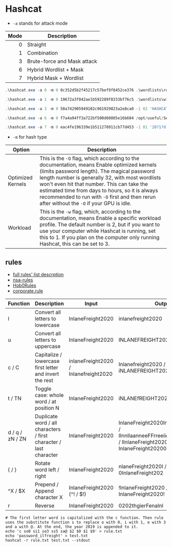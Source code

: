 

# Hashcat

 - `-a` stands for attack mode  

| Mode | Description                 |
|-----:|-----------------------------|
| 0    | Straight                    |
| 1    | Combination                 |
| 3    | Brute-force and Mask attack |
| 6    | Hybrid Wordlist + Mask      |
| 7    | Hybrid Mask + Wordlist      |

```powershell
.\hashcat.exe -a 0 -m 0 0c352d5b2f45217c57bef9f8452ce376 .\wordlists\rockyou.txt

.\hashcat.exe -a 1 -m 0 19672a3f042ae1b592289f8333bf76c5 .\wordlists\w1.txt .\wordlists\w2.txt

.\hashcat.exe -a 3 -m 0 50a742905949102c961929823a2e8ca0 -1 02 'HASHCAT?l?l?l?l?l20?1?d'

.\hashcat.exe -a 6 -m 0 f7a4a94ff3a722bf500d60805e16b604 /opt/useful/SecLists/Passwords/Leaked-Databases/rockyou.txt '?d?s'

.\hashcat.exe -a 7 -m 0 eac4fe196339e1b511278911cb77d453 -1 01 '20?1?d' /opt/useful/SecLists/Passwords/Leaked-Databases/rockyou.txt
```



- `-m` for hash type

| Option             | Description                                                                                                                                                     |
|-------------------|-----------------------------------------------------------------------------------------------------------------------------------------------------------------|
| Optimized Kernels | This is the `-O` flag, which according to the documentation, means Enable optimized kernels (limits password length). The magical password length number is generally 32, with most wordlists won't even hit that number. This can take the estimated time from days to hours, so it is always recommended to run with `-O` first and then rerun after without the `-O` if your GPU is idle. |
| Workload          | This is the `-w` flag, which, according to the documentation, means Enable a specific workload profile. The default number is 2, but if you want to use your computer while Hashcat is running, set this to 1. If you plan on the computer only running Hashcat, this can be set to 3.                         |


## rules 

- [full rules' list descrption](https://hashcat.net/wiki/doku.php?id=rule_based_attack#implemented_compatible_functions)
- [nsa-rules](https://github.com/NSAKEY/nsa-rules)
- [Hob0Rules](https://github.com/praetorian-inc/Hob0Rules)
- [corporate.rule](https://github.com/sparcflow/HackLikeALegend/blob/master/old/chap3/corporate.rule)


| Function | Description                                             | Input                | Output                                |
|----------|---------------------------------------------------------|----------------------|---------------------------------------|
| l        | Convert all letters to lowercase                       | InlaneFreight2020    | inlanefreight2020                    |
| u        | Convert all letters to uppercase                       | InlaneFreight2020    | INLANEFREIGHT2020                    |
| c / C    | Capitalize / lowercase first letter and invert the rest| inlaneFreight2020 / Inlanefreight2020 | Inlanefreight2020 / iNLANEFREIGHT2020 |
| t / TN   | Toggle case: whole word / at position N                | InlaneFreight2020    | iNLANEfREIGHT2020                    |
| d / q / zN / ZN | Duplicate word / all characters / first character / last character | InlaneFreight2020 | InlaneFreight2020InlaneFreight2020 / IInnllaanneeFFrreeiigghhtt22002200 / IInlaneFreight2020 / InlaneFreight20200 |
| { / }    | Rotate word left / right                               | InlaneFreight2020    | nlaneFreight2020I / 0InlaneFreight202 |
| ^X / $X  | Prepend / Append character X                           | InlaneFreight2020 (^! / $!) | !InlaneFreight2020 / InlaneFreight2020! |
| r        | Reverse                                                 | InlaneFreight2020    | 0202thgierFenalnI                    |

```
# The first letter word is capitalized with the c function. Then rule uses the substitute function s to replace o with 0, i with 1, e with 3 and a with @. At the end, the year 2019 is appended to it.
echo 'c so0 si1 se3 ss5 sa@ $2 $0 $1 $9' > rule.txt
echo 'password_ilfreight' > test.txt
hashcat -r rule.txt test.txt --stdout
```
